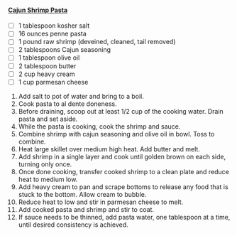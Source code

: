 #### [Cajun Shrimp Pasta](https://selfproclaimedfoodie.com/cajun-shrimp-pasta)
- [ ] 1 tablespoon kosher salt
- [ ] 16 ounces penne pasta
- [ ] 1 pound raw shrimp (deveined, cleaned, tail removed)
- [ ] 2 tablespoons Cajun seasoning
- [ ] 1 tablespoon olive oil
- [ ] 2 tablespoon butter
- [ ] 2 cup heavy cream
- [ ] 1 cup parmesan cheese

1. Add salt to pot of water and bring to a boil.
1. Cook pasta to al dente doneness.
1. Before draining, scoop out at least 1/2 cup of the cooking water. Drain pasta and set aside.
1. While the pasta is cooking, cook the shrimp and sauce.
1. Combine shrimp with cajun seasoning and olive oil in bowl. Toss to combine.
1. Heat large skillet over medium high heat. Add butter and melt.
1. Add shrimp in a single layer and cook until golden brown on each side, turning only once.
1. Once done cooking, transfer cooked shrimp to a clean plate and reduce heat to medium low.
1. Add heavy cream to pan and scrape bottoms to release any food that is stuck to the bottom. Allow cream to bubble.
1. Reduce heat to low and stir in parmesan cheese to melt.
1. Add cooked pasta and shrimp and stir to coat.
1. If sauce needs to be thinned, add pasta water, one tablespoon at a time, until desired consistency is achieved.
